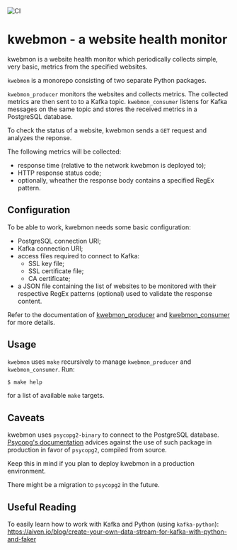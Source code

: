 ![CI](https://github.com/nicolalamacchia/kwebmon/workflows/CI/badge.svg)

# kwebmon - a website health monitor

kwebmon is a website health monitor which periodically collects simple, very
basic, metrics from the specified websites.

`kwebmon` is a monorepo consisting of two separate Python packages.

`kwebmon_producer` monitors the websites and collects metrics. The collected
metrics are then sent to to a Kafka topic. `kwebmon_consumer` listens for
Kafka messages on the same topic and stores the received metrics in a
PostgreSQL database.

To check the status of a website, kwebmon sends a `GET` request and analyzes
the reponse.

The following metrics will be collected:

* response time (relative to the network kwebmon is deployed to);
* HTTP response status code;
* optionally, wheather the response body contains a specified RegEx pattern.

## Configuration

To be able to work, kwebmon needs some basic configuration:

* PostgreSQL connection URI;
* Kafka connection URI;
* access files required to connect to Kafka:
  - SSL key file;
  - SSL certificate file;
  - CA certificate;
* a JSON file containing the list of websites to be monitored with their
  respective RegEx patterns (optional) used to validate the response content.

Refer to the documentation of [kwebmon_producer](producer/README.md) and
[kwebmon_consumer](consumer/README.md) for more details.

## Usage

`kwebmon` uses `make` recursively to manage `kwebmon_producer` and
`kwebmon_consumer`. Run:

```sh
$ make help
```

for a list of available `make` targets.

## Caveats

kwebmon uses `psycopg2-binary` to connect to the PostgreSQL database.
[Psycopg's documentation](https://www.psycopg.org/docs/install.html#psycopg-vs-psycopg-binary)
advices against the use of such package in production in favor of `psycopg2`,
compiled from source.

Keep this in mind if you plan to deploy kwebmon in a production environment.

There might be a migration to `psycopg2` in the future.

## Useful Reading

To easily learn how to work with Kafka and Python (using
`kafka-python`):
https://aiven.io/blog/create-your-own-data-stream-for-kafka-with-python-and-faker
